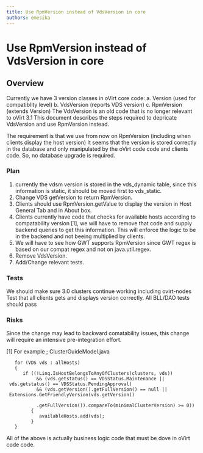 ```yaml
---
title: Use RpmVersion instead of VdsVersion in core
authors: emesika
---
```


# Use RpmVersion instead of VdsVersion in core

## Overview

Currently we have 3 version classes in oVirt core code:
a. Version (used for compatiblity level)
b. VdsVersion (reports VDS version)
c. RpmVersion (extends Version)
 The VdsVersion is an old code that is no longer relevant to oVirt 3.1 This document describes the steps required to depricate VdsVersion and use RpmVersion instead.

The requirement is that we use from now on RpmVersion (including when clients display the host version)
 It seems that the version is stored correctly in the database and only manipulated by the oVirt code code and clients code. So, no database upgrade is required.

### Plan

1) currently the vdsm version is stored in the vds_dynamic table, since this information is static, it should be moved first to vds_static.
2) Change VDS getVersion to return RpmVersion.
3) Clients should use RpmVersion.getValue to display the version in Host General Tab and in About box.
4) Clients currently have code that checks for available hosts according to compatability version [1], we will have to remove that code and supply backend queries to get this information. This will enforce the logic to be in the backend and not beeing multiplied by clients.
5) We will have to see how GWT supports RpmVersion since GWT regex is based on our compat regex and not on java.util.regex.
6) Remove VdsVersion.
7) Add/Change relevant tests.

### Tests

We should make sure 3.0 clusters continue working including ovirt-nodes
Test that all clients gets and displays version correctly.
All BLL/DAO tests should pass

### Risks

Since the change may lead to backward comatability issues, this change will require an intensive pre-integration effort.

[1] For example ; ClusterGuideModel.java

       for (VDS vds : allHosts)
       {
          if ((!Linq.IsHostBelongsToAnyOfClusters(clusters, vds))
               && (vds.getstatus() == VDSStatus.Maintenance || vds.getstatus() == VDSStatus.PendingApproval)
               && (vds.getVersion().getFullVersion() == null || Extensions.GetFriendlyVersion(vds.getVersion()
                 .getFullVersion()).compareTo(minimalClusterVersion) >= 0))
             {
                availableHosts.add(vds);
             }
       }

All of the above is actually business logic code that must be dove in oVirt code code.

